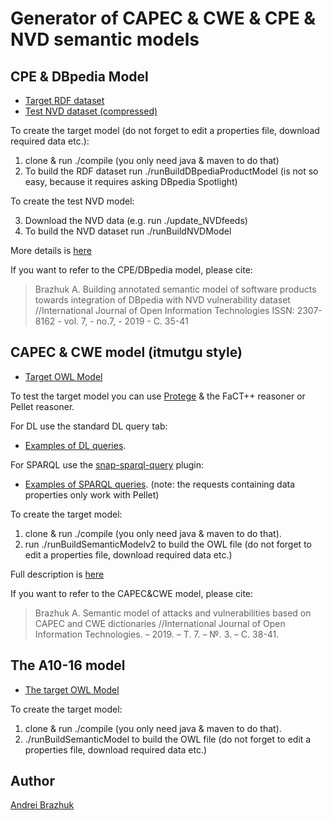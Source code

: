 

# Generator of CAPEC & CWE & CPE & NVD semantic models


## CPE & DBpedia Model
* [Target RDF dataset](cpemodel/CPEDBpediaModel.ttl)
* [Test NVD dataset (compressed)](cpemodel/NVDSemanticModel.ttl.tar.gz)

To create the target model 
(do not forget to edit a properties file, download required data etc.): 

1. clone & run ./compile (you only need java & maven to do that)
2. To build the RDF dataset run  ./runBuildDBpediaProductModel (is not so easy, because it requires asking DBpedia Spotlight)

To create the test NVD model:

3. Download the NVD data (e.g. run ./update_NVDfeeds)
4. To build the NVD dataset run ./runBuildNVDModel

More details is [here](http://injoit.org/index.php/j1/article/download/743/736)

If you want to refer to the CPE/DBpedia model, please cite:
>Brazhuk A. Building annotated semantic model of software products towards integration of DBpedia with NVD vulnerability dataset //International Journal of Open Information Technologies ISSN: 2307-8162 - vol. 7, - no.7, - 2019 - C. 35-41


## CAPEC & CWE model (itmutgu style)
* [Target OWL Model](snapshots/20181222v2.owl)

To test the target model you can use [Protege](https://protege.stanford.edu/) & the FaCT++ reasoner or Pellet reasoner. 

For DL use the standard DL query tab:
* [Examples of DL queries](doc/examples_of_DL_queries.pdf).

For SPARQL use the [snap-sparql-query](https://github.com/protegeproject/snap-sparql-query) plugin:
* [Examples of SPARQL queries](doc/examples_of_SPARQL_queries.pdf). (note: the requests containing data properties only work with Pellet)

To create the target model: 
1. clone & run ./compile (you only need java & maven to do that).
2. run ./runBuildSemanticModelv2 to build the OWL file (do not forget to edit a properties file, download required data etc.)

Full description is [here](http://injoit.org/index.php/j1/article/download/686/675)

If you want to refer to the CAPEC&CWE model, please cite:
>Brazhuk A. Semantic model of attacks and vulnerabilities based on CAPEC and CWE dictionaries //International Journal of Open Information Technologies. – 2019. – Т. 7. – №. 3. – С. 38-41.


## The A10-16 model 

* [The target OWL Model](snapshots/20181129.owl)

To create the target model:
1. clone & run ./compile (you only need java & maven to do that).
2. ./runBuildSemanticModel to build the OWL file (do not forget to edit a properties file, download required data etc.)

## Author

[Andrei Brazhuk](https://scholar.google.com/citations?user=lxR8RLkAAAAJ&hl)

